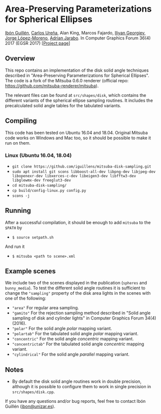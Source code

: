 # Area-Preserving Parameterizations for Spherical Ellipses

[Ibón Guillén](https://webdiis.unizar.es/~iguillen/), [Carlos Ureña](https://lsi.ugr.es/curena/), Alan King, Marcos Fajardo, [Iliyan Georgiev](https://iliyan.com/), [Jorge López-Moreno](http://www.jorg3.com/), [Adrian Jarabo](https://webdiis.unizar.es/~ajarabo/).
In Computer Graphics Forum 36(4) 2017 (EGSR 2017)
[[Project page](http://giga.cps.unizar.es/~iguillen/projects/EGSR2017_Spherical_Ellipses/)]

## Overview
This repo contains an implementation of the disk solid angle techniques described in "Area-Preserving Parameterizations for Spherical Ellipses". The code is a fork of the Mitsuba 0.6.0 renderer (official repo: https://github.com/mitsuba-renderer/mitsuba).

The relevant files can be found at `src/shapes/disk`, which contains the different variants of the spherical ellipse sampling routines. It includes the precalculated solid angle tables for the tabulated variants.

## Compiling
This code has been tested on Ubuntu 16.04 and 18.04. Original Mitsuba code works on Windows and Mac too, so it should be possible to make it run on them.

  ### Linux (Ubuntu 16.04, 18.04)
   - `git clone https://github.com/iguillens/mitsuba-disk-sampling.git`
   - `sudo apt install git scons libboost-all-dev libpng-dev libjpeg-dev libopenexr-dev libxerces-c-dev libeigen3-dev libfftw3-dev libglewmx-dev freeglut3-dev`
   - `cd mitsuba-disk-sampling/`
   - `cp build/config-linux.py config.py`
   - `scons -j`

## Running
After a successful compilation, it should be enough to add `mitsuba` to the `$PATH` by
   - `$ source setpath.sh`

And run it
   - `$ mitsuba <path to scene>.xml`

## Example scenes
We include two of the scenes displayed in the publication (`spheres` and `bunny_media`). To test the different solid angle routines it is sufficient to change the `"sampling"` property of the disk area lights in the scenes with one of the following:
 - `"area"`  For regular area sampling.
 - `"gamito"`  For the rejection sampling method described in "Solid angle sampling of disk and cylinder lights" in Computer Graphics Forum 34(4) (2016).
 - `"polar"`  For the solid angle *polar* mapping variant.
 - `"polartab"`  For the tabulated solid angle *polar* mapping variant.
 - `"concentric"`  For the solid angle *concentric* mapping variant.
 - `"concentrictab"`  For the tabulated solid angle *concentric* mapping variant.
 - `"cylindrical"`  For the solid angle *parallel* mapping variant.
   
## Notes
 - By default the disk solid angle routines work in double precision, although it is possible to configure them to work in single precision in `src/shapes/disk.cpp`.
  
If you have any questions and/or bug reports, feel free to contact Ibón Guillén (ibon@unizar.es).
